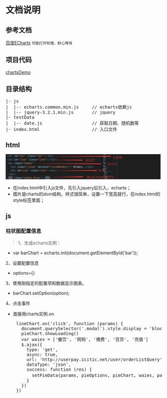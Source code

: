 # 文档说明

## 参考文档 

[百度ECharts](http://echarts.baidu.com/option.html) ``` 可能打开较慢，耐心等待 ```  

## 项目代码

[chartsDemo](https://github.com/Timer-Q/chartsDemo.git)

## 目录结构
<pre>
|- js
|  |-- echarts.common.min.js     // echarts依赖js
|  |-- jquery-3.2.1.min.js       // jquery
|- testData
|  |-- date.js                   // 获取日期、随机数等
|- index.html                    // 入口文件
</pre>

## html

<img src="./screencut/html.png" width="500"/>   

* 在index.html中引入js文件，先引入jquery后引入，echarts；
* 图片是charts的dom结构，样式很简单，设置一下宽高就行，在index.html的style标签里面；

## js

### 柱状图配置信息

>1、生成echarts实例：  
- var barChart = echarts.init(document.getElementById('bar'));   

2、设置配置信息  
- options={}   

3、使用刚指定的配置项和数据显示图表。
- barChart.setOption(option);

4、点击事件
- 直接用charts实例.on
<pre>
    lineChart.on('click', function (params) {
      document.querySelector('.modal').style.display = 'block'
      pieChart.showLoading()
      var waies = ['餐饮', '网购', '缴费', '百货', '充值']
      $.ajax({
        type: 'get',
        async: true,
        url: 'http://userpay.icitic.net/user/orderListQuery',
        dataType: 'json',
        success: function (res) {
          setPieData(params, pieOptions, pieChart, waies, params.name + '前五名支出项')
        }
      })
    })
</pre>



